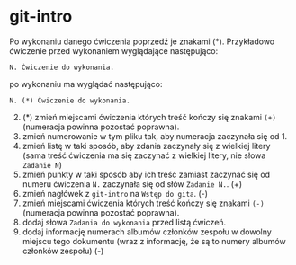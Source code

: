 # git-intro

Po wykonaniu danego ćwiczenia poprzedź je znakami (*).
Przykładowo ćwiczenie przed wykonaniem wyglądające następująco:
```
N. Ćwiczenie do wykonania.
```
po wykonaniu ma wyglądać następująco:
```
N. (*) Ćwiczenie do wykonania.
```

2. (*) zmień miejscami ćwiczenia których treść kończy się znakami `(+)` (numeracja powinna pozostać poprawna).
3. zmień numerowanie w tym pliku tak, aby numeracja zaczynała się od 1.
4. zmień listę w taki sposób, aby zdania zaczynały się z wielkiej litery (sama treść ćwiczenia ma się zaczynać z wielkiej litery, nie słowa `Zadanie N`)
5. zmień punkty w taki sposób aby ich treść zamiast zaczynać się od numeru ćwiczenia `N.` zaczynała się od słów `Zadanie N.`. (+)
6. zmień nagłówek z `git-intro` na `Wstęp do gita`. (-)
7. zmień miejscami ćwiczenia których treść kończy się znakami `(-)` (numeracja powinna pozostać poprawna).
8. dodaj słowa `Zadania do wykonania` przed listą ćwiczeń.
9. dodaj informację numerach albumów członków zespołu w dowolny miejscu tego dokumentu (wraz z informację, że są to numery albumów członków zespołu) (-)
